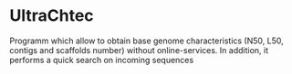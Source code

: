 # UltraChtec
Programm which allow to obtain base genome characteristics (N50, L50, contigs and scaffolds number) without online-services. In addition, it performs a quick search on incoming sequences
